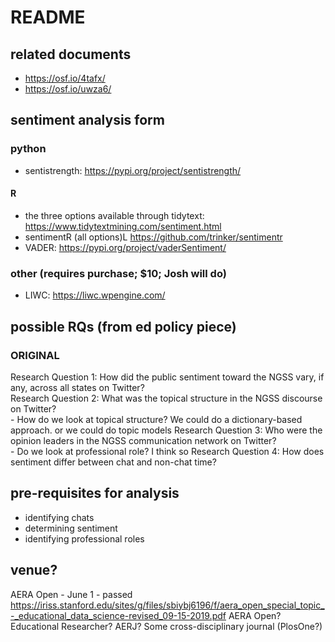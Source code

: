 # README

## related documents

- https://osf.io/4tafx/
- https://osf.io/uwza6/

## sentiment analysis form

### python

- sentistrength: https://pypi.org/project/sentistrength/

#### R

- the three options available through tidytext: https://www.tidytextmining.com/sentiment.html
- sentimentR (all options)L https://github.com/trinker/sentimentr
- VADER:  https://pypi.org/project/vaderSentiment/

### other (requires purchase; $10; Josh will do)
- LIWC: https://liwc.wpengine.com/

## possible RQs (from ed policy piece)

### ORIGINAL 

Research Question 1: How did the public sentiment toward the NGSS vary, if any, across all states on Twitter?  
Research Question 2: What was the topical structure in the NGSS discourse on Twitter?  
    - How do we look at topical structure? We could do a dictionary-based approach. or we could do topic models
Research Question 3: Who were the opinion leaders in the NGSS communication network on Twitter?  
    - Do we look at professional role? I think so
Research Question 4: How does sentiment differ between chat and non-chat time?

## pre-requisites for analysis

- identifying chats
- determining sentiment
- identifying professional roles

## venue?

AERA Open - June 1 - passed https://iriss.stanford.edu/sites/g/files/sbiybj6196/f/aera_open_special_topic_-_educational_data_science-revised_09-15-2019.pdf
AERA Open?
Educational Researcher?
AERJ?
Some cross-disciplinary journal (PlosOne?)
